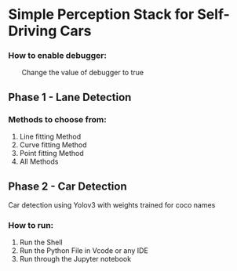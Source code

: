 # Simple Perception Stack for Self-Driving Cars

### How to enable debugger:
 &nbsp;&nbsp;&nbsp;&nbsp;&nbsp;&nbsp;&nbsp;Change the value of debugger to true
 
## Phase 1 - Lane Detection

### Methods to choose from:
1. Line fitting Method
2. Curve fitting Method
3. Point fitting Method
4. All Methods

## Phase 2 - Car Detection
 Car detection using Yolov3 with weights trained for coco names

### How to run:
1. Run the Shell
2. Run the Python File in Vcode or any IDE
3. Run through the Jupyter notebook


